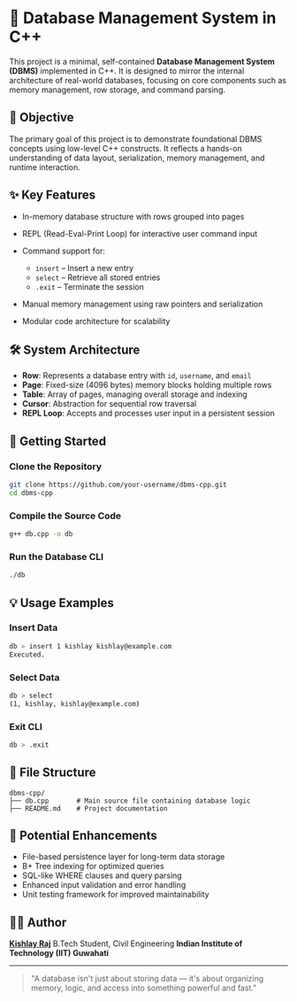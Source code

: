 # 📘 Database Management System in C++

This project is a minimal, self-contained **Database Management System (DBMS)** implemented in C++. It is designed to mirror the internal architecture of real-world databases, focusing on core components such as memory management, row storage, and command parsing.

## 🎯 Objective

The primary goal of this project is to demonstrate foundational DBMS concepts using low-level C++ constructs. It reflects a hands-on understanding of data layout, serialization, memory management, and runtime interaction.

## ✨ Key Features

* In-memory database structure with rows grouped into pages
* REPL (Read-Eval-Print Loop) for interactive user command input
* Command support for:

  * `insert` – Insert a new entry
  * `select` – Retrieve all stored entries
  * `.exit` – Terminate the session
* Manual memory management using raw pointers and serialization
* Modular code architecture for scalability

## 🛠 System Architecture

* **Row**: Represents a database entry with `id`, `username`, and `email`
* **Page**: Fixed-size (4096 bytes) memory blocks holding multiple rows
* **Table**: Array of pages, managing overall storage and indexing
* **Cursor**: Abstraction for sequential row traversal
* **REPL Loop**: Accepts and processes user input in a persistent session

## 🚀 Getting Started

### Clone the Repository

```bash
git clone https://github.com/your-username/dbms-cpp.git
cd dbms-cpp
```

### Compile the Source Code

```bash
g++ db.cpp -o db
```

### Run the Database CLI

```bash
./db
```

## 💡 Usage Examples

### Insert Data

```bash
db > insert 1 kishlay kishlay@example.com
Executed.
```

### Select Data

```bash
db > select
(1, kishlay, kishlay@example.com)
```

### Exit CLI

```bash
db > .exit
```

## 📂 File Structure

```
dbms-cpp/
├── db.cpp       # Main source file containing database logic
├── README.md    # Project documentation
```

## 📌 Potential Enhancements

* File-based persistence layer for long-term data storage
* B+ Tree indexing for optimized queries
* SQL-like WHERE clauses and query parsing
* Enhanced input validation and error handling
* Unit testing framework for improved maintainability

## 👨‍💻 Author

[**Kishlay Raj**](https://github.com/blackpearl-kd)
B.Tech Student, Civil Engineering
**Indian Institute of Technology (IIT) Guwahati**

---

> "A database isn't just about storing data — it's about organizing memory, logic, and access into something powerful and fast."
